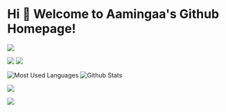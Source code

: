 # Hi 🎉 Welcome to Aamingaa's Github Homepage!

<!--
**aamingaa/aamingaa** is a ✨ _special_ ✨ repository because its `README.md` (this file) appears on your GitHub profile.

Here are some ideas to get you started:

- 🔭 I’m currently working on ...
- 🌱 I’m currently learning ...
- 👯 I’m looking to collaborate on ...
- 🤔 I’m looking for help with ...
- 💬 Ask me about ...
- 📫 How to reach me: ...
- 😄 Pronouns: ...
- ⚡ Fun fact: ...
-->

<img src="https://readme-typing-svg.herokuapp.com/?lines=Welcome,%20visitor!;Hello%20Github%20World!&font=Roboto" />

<p>
<img src="https://img.shields.io/static/v1?label=Program&message=Java&color=blue"/>

<!--
<a href="https://blog.csdn.net/aming2?type=lately"><img src="https://img.shields.io/static/v1?label=Blog&message=CSDN&color=red"/></a>
-->

<img src="https://visitor-badge.glitch.me/badge?page_id=https://github.com/aamingaa&right_color=red" />
</p>

![Most Used Languages](https://github-readme-stats.vercel.app/api/top-langs/?username=aamingaa&theme=dark&layout=compact)
![Github Stats](https://github-readme-stats.vercel.app/api?username=aamingaa&show_icons=true&theme=dark&count_private=true)

![](https://stats.justsong.cn/api/csdn?id=aming2&theme=dark)

<!--
![](https://stats.justsong.cn/api/bilibili/?id=1513364019&theme=dark)
-->
![](https://activity-graph.herokuapp.com/graph?username=aamingaa&theme=github)
